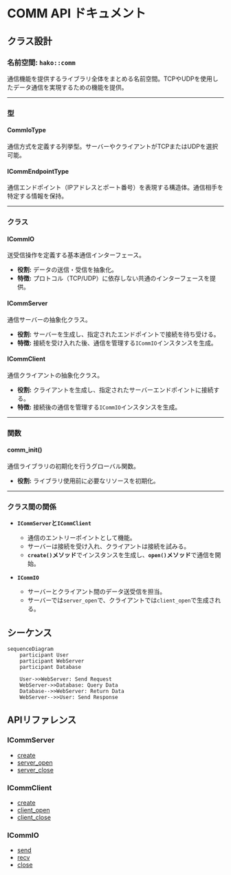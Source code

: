 # COMM API ドキュメント

## クラス設計

### 名前空間: `hako::comm`
通信機能を提供するライブラリ全体をまとめる名前空間。TCPやUDPを使用したデータ通信を実現するための機能を提供。

---

### 型

#### **CommIoType**
通信方式を定義する列挙型。サーバーやクライアントがTCPまたはUDPを選択可能。

#### **ICommEndpointType**
通信エンドポイント（IPアドレスとポート番号）を表現する構造体。通信相手を特定する情報を保持。

---

### クラス

#### **ICommIO**
送受信操作を定義する基本通信インターフェース。
- **役割:** データの送信・受信を抽象化。
- **特徴:** プロトコル（TCP/UDP）に依存しない共通のインターフェースを提供。

#### **ICommServer**
通信サーバーの抽象化クラス。
- **役割:** サーバーを生成し、指定されたエンドポイントで接続を待ち受ける。
- **特徴:** 接続を受け入れた後、通信を管理する`ICommIO`インスタンスを生成。

#### **ICommClient**
通信クライアントの抽象化クラス。
- **役割:** クライアントを生成し、指定されたサーバーエンドポイントに接続する。
- **特徴:** 接続後の通信を管理する`ICommIO`インスタンスを生成。

---

### 関数

#### **comm_init()**
通信ライブラリの初期化を行うグローバル関数。
- **役割:** ライブラリ使用前に必要なリソースを初期化。

---

### クラス間の関係

- **`ICommServer`と`ICommClient`**
  - 通信のエントリーポイントとして機能。
  - サーバーは接続を受け入れ、クライアントは接続を試みる。
  - **`create()`メソッド**でインスタンスを生成し、**`open()`メソッド**で通信を開始。

- **`ICommIO`**
  - サーバーとクライアント間のデータ送受信を担当。
  - サーバーでは`server_open`で、クライアントでは`client_open`で生成される。

## シーケンス

```mermaid
sequenceDiagram
    participant User
    participant WebServer
    participant Database

    User->>WebServer: Send Request
    WebServer->>Database: Query Data
    Database-->>WebServer: Return Data
    WebServer-->>User: Send Response
```


## APIリファレンス

### ICommServer

- [create](server/create/README.md)
- [server_open](server/server_open/README.md)
- [server_close](server/server_close/README.md)

### ICommClient

- [create](client/create/README.md)
- [client_open](client/client_open/README.md)
- [client_close](client/client_close/README.md)

### ICommIO

- [send](io/send/README.md)
- [recv](io/recv/README.md)
- [close](io/close/README.md)
